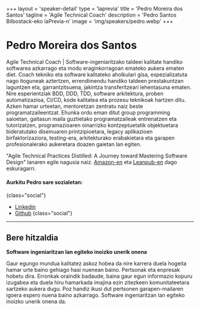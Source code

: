 +++
layout = 'speaker-detail'
type = 'laprevia'
title = 'Pedro Moreira dos Santos'
tagline = 'Agile Technical Coach'
description = 'Pedro Santos Bilbostack-eko laPrevia-n'
image = 'img/speakers/pedro.webp'
+++

# Pedro Moreira dos Santos

Agile Technical Coach | Software-ingeniaritzako taldeei kalitate handiko softwarea azkarrago eta modu eraginkorragoan emateko aukera ematen diet. Coach tekniko eta software kalitateko aholkulari gisa, espezializatuta nago itoguneak aztertzen, errendimendu handiko taldeen prestakuntzan laguntzen eta, garrantzitsuena, jakintza transferitzeari lehentasuna ematen. Nire esperientziak BDD, DDD, TDD, software arkitektura, proben automatizazioa, CI/CD, kode kalitatea eta prozesu teknikoak hartzen ditu. Azken hamar urteetan, mentoretzan zentratu naiz beste programatzaileentzat. Ehunka ordu eman ditut group programming saioetan, gaitasun maila guztietako programatzaileak entrenatzen eta tutorizatzen, programazioaren oinarrizko kontzeptuetatik objektuetara bideratutako diseinuaren printzipioetara, legacy aplikazioen birfaktorizaziora, testing-era, arkitekturako erabakietara eta garapen profesionalerako aukeretara doazen gaietan lan egiten.  

"Agile Technical Practices Distilled: A Journey toward Mastering Software Design" lanaren egile nagusia naiz. [Amazon-en](https://www.amazon.es/Agile-Technical-Practices-Distilled-principles/dp/1838980849) eta [Leanpub-en](https://leanpub.com/agiletechnicalpracticesdistilled) dago eskuragarri.

#### Aurkitu Pedro sare sozialetan:

{class="social"}

- [Linkedin](https://www.linkedin.com/in/pedros/)
- [Github](https://github.com/pedromsantos)
  {class="social"}

---  

## Bere hitzaldia  
**Software ingeniaritzan lan egiteko inoizko unerik onena**  

Gaur egungo mundua kalitatez askoz hobea da nire karrera duela hogeita hamar urte baino gehiago hasi nuenean baino. Pertsonak eta enpresak hobetu dira. Erronkak oraindik badaude, baina gaur egun informazio kopuru izugabea eta duela hiru hamarkada imajina ezin zitezkeen komunitateetara sartzeko aukera dugu. Poz handiz ikusi dut pertsonen garapen-mailaren igoera espero nuena baino azkarrago. Software ingeniaritzan lan egiteko inoizko unerik onena da.
